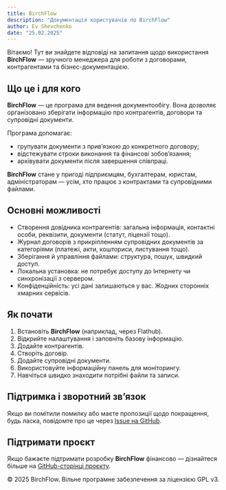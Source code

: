 ```yaml
---
title: BirchFlow
description: "Документація користувачів по BirchFlow"
author: Ev Shevchenko
date: "25.02.2025"
---
```


Вітаємо! Тут ви знайдете відповіді на запитання щодо використання **BirchFlow** — зручного менеджера для роботи з договорами, контрагентами та бізнес-документацією.

## Що це і для кого

**BirchFlow** — це програма для ведення документообігу. Вона дозволяє організовано зберігати інформацію про контрагентів, договори та супровідні документи.

Програма допомагає:

- групувати документи з прив’язкою до конкретного договору;
- відстежувати строки виконання та фінансові зобов’язання;
- архівувати документи після завершення співпраці.

**BirchFlow** стане у пригоді підприємцям, бухгалтерам, юристам, адміністраторам — усім, хто працює з контрактами та супровідними файлами.

## Основні можливості

- Створення довідника контрагентів: загальна інформація, контактні особи, реквізити, документи (статут, ліцензії тощо).
- Журнал договорів з прикріпленням супровідних документів за категоріями (платежі, акти, кошториси, листування тощо).
- Зберігання й управління файлами: структура, пошук, швидкий доступ.
- Локальна установка: не потребує доступу до Інтернету чи синхронізації з сервером.
- Конфіденційність: усі дані залишаються у вас. Жодних сторонніх хмарних сервісів.

## Як почати

1. Встановіть **BirchFlow** (наприклад, через Flathub).
2. Відкрийте налаштування і заповніть базову інформацію.
3. Додайте контрагентів.
4. Створіть договір.
5. Додайте супровідні документи.
6. Використовуйте інформаційну панель для моніторингу.
7. Навчіться швидко знаходити потрібні файли та записи.

## Підтримка і зворотний зв’язок

Якщо ви помітили помилку або маєте пропозиції щодо покращення, будь ласка, повідомте про це через [Issue на GitHub](https://github.com/toCase/birchflow/issues).

## Підтримати проєкт

Якщо бажаєте підтримати розробку **BirchFlow** фінансово — дізнайтеся більше на [GitHub-сторінці проєкту](https://github.com/toCase/birchflow#donate).

© 2025 BirchFlow. Вільне програмне забезпечення за ліцензією GPL v3.
